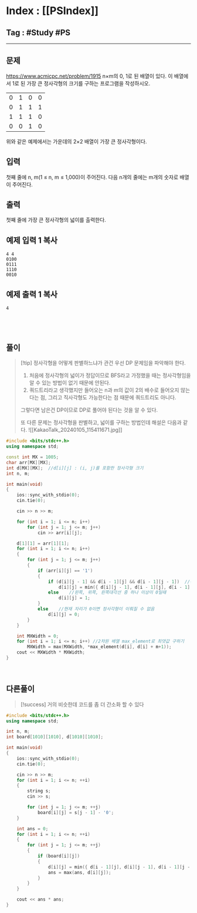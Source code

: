 # Index : [[PSIndex]]
## Tag : #Study #PS
---

## 문제
https://www.acmicpc.net/problem/1915
n×m의 0, 1로 된 배열이 있다. 이 배열에서 1로 된 가장 큰 정사각형의 크기를 구하는 프로그램을 작성하시오.

|   |   |   |   |
|---|---|---|---|
|0|1|0|0|
|0|1|1|1|
|1|1|1|0|
|0|0|1|0|

위와 같은 예제에서는 가운데의 2×2 배열이 가장 큰 정사각형이다.

## 입력

첫째 줄에 n, m(1 ≤ n, m ≤ 1,000)이 주어진다. 다음 n개의 줄에는 m개의 숫자로 배열이 주어진다.

## 출력

첫째 줄에 가장 큰 정사각형의 넓이를 출력한다.

## 예제 입력 1 복사

```
4 4
0100
0111
1110
0010
```

## 예제 출력 1 복사

```
4
```
   
---
## 풀이
> [!tip] 정사각형을 어떻게 판별하느냐가 관건
> 우선 DP 문제임을 파악해야 한다.
> 
> 1. 처음에 정사각형의 넓이가 정답이므로 BFS라고 가정했을 때는 정사각형임을 알 수 있는 방법이 없기 때문에 안된다.
> 2. 쿼드트리라고 생각했지만 들어오는 n과 m의 값이 2의 배수로 들어오지 않는다는 점, 그리고 직사각형도 가능한다는 점 때문에 쿼드트리도 아니다.
>
> 그렇다면 남은건 DP이므로 DP로 풀어야 된다는 것을 알 수 있다.
> 
> 또 다른 문제는 정사각형을 판별하고, 넓이를 구하는 방법인데 해설은 다음과 같다.
> ![[KakaoTalk_20240105_115411671.jpg]]
```cpp
#include <bits/stdc++.h>
using namespace std;

const int MX = 1005;
char arr[MX][MX];
int d[MX][MX];	//d[i][j] : (i, j)를 포함한 정사각형 크기
int n, m;

int main(void)
{
	ios::sync_with_stdio(0);
	cin.tie(0);

	cin >> n >> m;

	for (int i = 1; i <= n; i++)
		for (int j = 1; j <= m; j++)
			cin >> arr[i][j];

	d[1][1] = arr[1][1];
	for (int i = 1; i <= n; i++)
	{
		for (int j = 1; j <= m; j++)
		{
			if (arr[i][j] == '1')
			{
				if (d[i][j - 1] && d[i - 1][j] && d[i - 1][j - 1])	//왼쪽 위쪽 왼쪽대각선이 모두 0이 아닐때
					d[i][j] = min({ d[i][j - 1], d[i - 1][j], d[i - 1][j - 1] }) + 1;
				else	//왼쪽, 위쪽, 왼쪽대각선 중 하나 이상이 0일때
					d[i][j] = 1;
			}
			else	//현재 자리가 0이면 정사각형이 이뤄질 수 없음
				d[i][j] = 0;
		}
	}

	int MXWidth = 0;
	for (int i = 1; i <= n; i++) //2차원 배열 max_element로 최댓값 구하기
		MXWidth = max(MXWidth, *max_element(d[i], d[i] + m+1));
	cout << MXWidth * MXWidth;
}
```
   
   
## 다른풀이
> [!success] 거의 비슷한데 코드를 좀 더 간소화 할 수 있다
```cpp
#include <bits/stdc++.h>
using namespace std;

int n, m;
int board[1010][1010], d[1010][1010];

int main(void)
{
	ios::sync_with_stdio(0);
	cin.tie(0);

	cin >> n >> m;
	for (int i = 1; i <= n; ++i)
	{
		string s;
		cin >> s;

		for (int j = 1; j <= m; ++j)
			board[i][j] = s[j - 1] - '0';
	}

	int ans = 0;
	for (int i = 1; i <= n; ++i)
	{
		for (int j = 1; j <= m; ++j)
		{
			if (board[i][j])
			{
				d[i][j] = min({ d[i - 1][j], d[i][j - 1], d[i - 1][j - 1] }) + 1;
				ans = max(ans, d[i][j]);
			}
		}
	}

	cout << ans * ans;
}
```